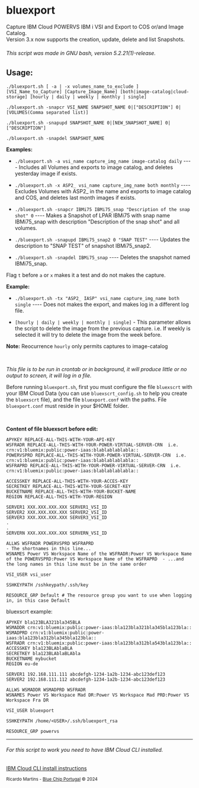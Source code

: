 # bluexport
Capture IBM Cloud POWERVS IBM i VSI and Export to COS or/and Image Catalog.  
Version 3.x now supports the creation, update, delete and list Snapshots.  

###### This script was made in GNU bash, version 5.2.21(1)-release.  

## Usage:
`./bluexport.sh [ -a | -x volumes_name_to_exclude ] [VSI_Name_to_Capture] [Capture_Image_Name] [both|image-catalog|cloud-storage] [hourly | daily | weekly | monthly | single]`  
  
`./bluexport.sh -snapcr VSI_NAME SNAPSHOT_NAME 0|["DESCRIPTION"] 0|[VOLUMES(Comma separated list)]`  
  
`./bluexport.sh -snapupd SNAPSHOT_NAME 0|[NEW_SNAPSHOT_NAME] 0|["DESCRIPTION"]`  
  
`./bluexport.sh -snapdel SNAPSHOT_NAME`  

**Examples:**

- `./bluexport.sh -a vsi_name capture_img_name image-catalog daily` ---- Includes all Volumes and exports to image catalog, and deletes yesterday image if exists.
 
- `./bluexport.sh -x ASP2_ vsi_name capture_img_name both monthly`  ---- Excludes Volumes with ASP2_ in the name and exports to image catalog and COS, and deletes last month images if exists.  

- `./bluexport.sh -snapcr IBMi75 IBMi75_snap "Description of the snap shot" 0`   ---- Makes a Snapshot of LPAR IBMi75 with snap name IBMi75_snap with description "Description of the snap shot" and all volumes.

- `./bluexport.sh -snapupd IBMi75_snap2 0 "SNAP TEST"`    ---- Updates the description to "SNAP TEST" of snapshot IBMi75_snap2.

- `./bluexport.sh -snapdel IBMi75_snap`   ---- Deletes the snapshot named IBMi75_snap.

Flag `t` before `a` or `x` makes it a test and do not makes the capture.

**Example:** 
- `./bluexport.sh -tx "ASP2_ IASP" vsi_name capture_img_name both single` ---- Does not makes the export, and makes log in a different log file.
 
- `[hourly | daily | weekly | monthly | single]` - This parameter allows the script to delete the image from the previous capture. 
i.e. If weekly is selected it will try to delete the image from the week before.
  
 **Note:** Reocurrence `hourly` only permits captures to image-catalog

 <br>
  
 *This file is to be run in crontab or in background, it will produce little or no output to screen, it will log in a file.*  
  
Before running `bluexport.sh`, first you must configure the file `bluexscrt` with your IBM Cloud Data (you can use `bluexscrt_config.sh` to help you create the `bluexscrt` file), and the file `bluexport.conf` with the paths. File `bluexport.conf` must reside in your $HOME folder.

<br>
  
**Content of file bluexscrt before edit:**
```
APYKEY REPLACE-ALL-THIS-WITH-YOUR-API-KEY  
WSFRADR REPLACE-ALL-THIS-WITH-YOUR-POWER-VIRTUAL-SERVER-CRN  i.e.   crn:v1:bluemix:public:power-iaas:blablablablabla::  
POWERVSPRD REPLACE-ALL-THIS-WITH-YOUR-POWER-VIRTUAL-SERVER-CRN  i.e.  crn:v1:bluemix:public:power-iaas:blablablablabla::  
WSFRAPRD REPLACE-ALL-THIS-WITH-YOUR-POWER-VIRTUAL-SERVER-CRN  i.e.  crn:v1:bluemix:public:power-iaas:blablablablabla::  
  
ACCESSKEY REPLACE-ALL-THIS-WITH-YOUR-ACCES-KEY  
SECRETKEY REPLACE-ALL-THIS-WITH-YOUR-SECRET-KEY  
BUCKETNAME REPLACE-ALL-THIS-WITH-YOUR-BUCKET-NAME  
REGION REPLACE-ALL-THIS-WITH-YOUR-REGION  
  
SERVER1 XXX.XXX.XXX.XXX SERVER1_VSI_ID
SERVER2 XXX.XXX.XXX.XXX SERVER2_VSI_ID
SERVER3 XXX.XXX.XXX.XXX SERVER3_VSI_ID
.  
.  
SERVERN XXX.XXX.XXX.XXX SERVERN_VSI_ID

ALLWS WSFRADR POWERVSPRD WSFRAPRD                                                                                                   - The shortnames in this line...
WSNAMES Power VS Workspace Name of the WSFRADR:Power VS Workspace Name of the POWERVSPRD:Power VS Workspace Name of the WSFRAPRD  - ...and the long names in this line must be in the same order

VSI_USER vsi_user

SSHKEYPATH /sshkeypath/.ssh/key

RESOURCE_GRP Default # The resource group you want to use when logging in, in this case Default

```

bluexscrt example:
```
APYKEY bla123BLA321bla345BLA  
WSMADDR crn:v1:bluemix:public:power-iaas:bla123bla321bla345bla123bla::  
WSMADPRD crn:v1:bluemix:public:power-iaas:bla123bla312bla345bla123bla::
WSFRADR crn:v1:bluemix:public:power-iaas:bla123bla312bla543bla123bla::
ACCESSKEY bla123BLAblaBLA  
SECRETKEY bla123BLAblaBLAbla  
BUCKETNAME mybucket  
REGION eu-de  
  
SERVER1 192.168.111.111 abcdefgh-1234-1a2b-1234-abc123def123
SERVER2 192.168.111.112 abcdefgh-1234-1a2b-1234-abc123def123

ALLWS WSMADDR WSMADPRD WSFRADR
WSNAMES Power VS Workspace Mad DR:Power VS Workspace Mad PRD:Power VS Workspace Fra DR

VSI_USER bluexport

SSHKEYPATH /home/<USER>/.ssh/bluexport_rsa

RESOURCE_GRP powervs

```

***

###### For this script to work you need to have IBM Cloud CLI installed.
[IBM Cloud CLI install instructions](https://cloud.ibm.com/docs/cli?topic=cli-install-ibmcloud-cli)

 <sub>Ricardo Martins - [Blue Chip Portugal](http://www.bluechip.pt) © 2024</sub>  
